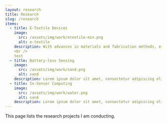 ```yaml
---
layout: research
title: Research
slug: /research
items:
  - title: E-Textile Devices
    image:
      src: /assets/img/work/etextile-min.png
      alt: e-textile
    description: With advances in materials and fabrication methods, e-textile devices are regarded as the next generation of smart wearables for thier flexibility, comfortbility and easy-to-deployment. Research in this area encompass material development and characterizaion, fuctional devices design, and fabric computing. In this topic, my work include invesgating characteration of the material, such as 
    <br />
    test
  - title: Battery-less Sensing
    image:
      src: /assets/img/work/sand.png
      alt: sand
    description: Lorem ipsum dolor sit amet, consectetur adipiscing elit, sed do eiusmod tempor incididunt ut labore et dolore magna aliqua. Ut enim ad minim veniam, quis nostrud exercitation ullamco laboris nisi ut aliquip ex ea commodo consequat. Duis aute irure dolor in reprehenderit in voluptate velit esse cillum dolore eu fugiat nulla pariatur.
  - title: In-Sensor Computing
    image:
      src: /assets/img/work/water.png
      alt: sand
    description: Lorem ipsum dolor sit amet, consectetur adipiscing elit, sed do eiusmod tempor incididunt ut labore et dolore magna aliqua. Ut enim ad minim veniam, quis nostrud exercitation ullamco laboris nisi ut aliquip ex ea commodo consequat. Duis aute irure dolor in reprehenderit in voluptate velit esse cillum dolore eu fugiat nulla pariatur.
---
```


This page lists the research projects I am conducting.

<br />
<br />
